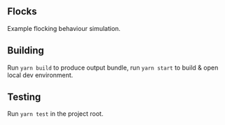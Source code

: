 ## Flocks

Example flocking behaviour simulation.

## Building

Run `yarn build` to produce output bundle, run `yarn start` to build & open local dev environment.

## Testing

Run `yarn test` in the project root.